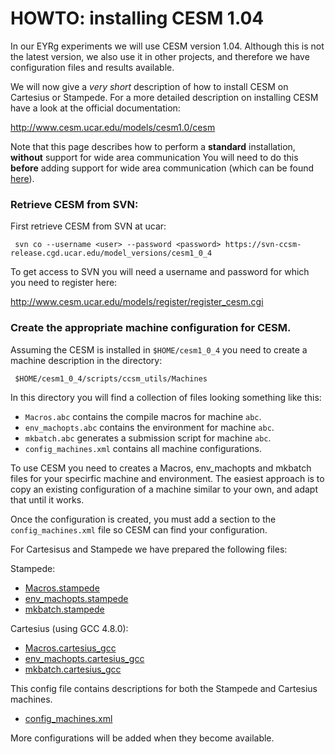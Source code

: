 HOWTO: installing CESM 1.04
============================

In our EYRg experiments we will use CESM version 1.04. Although this is not the latest version, we also use 
it in other projects, and therefore we have configuration files and results available. 

We will now give a _very short_ description of how to install CESM on Cartesius or Stampede. For a more detailed 
description on installing CESM have a look at the official documentation:

<http://www.cesm.ucar.edu/models/cesm1.0/cesm>

Note that this page describes how to perform a __standard__ installation, __without__ support for wide area 
communication You will need to do this __before__ adding support for wide area communication (which can be 
found [here](https://github.com/jmaassen/EYRg-wiki/blob/master/howtos/CESM_eSalsaMPI.md)).

### Retrieve CESM from SVN:

First retrieve CESM from SVN at ucar: 

     svn co --username <user> --password <password> https://svn-ccsm-release.cgd.ucar.edu/model_versions/cesm1_0_4

To get access to SVN you will need a username and password for which you need to register here:

<http://www.cesm.ucar.edu/models/register/register_cesm.cgi>

### Create the appropriate machine configuration for CESM.

Assuming the CESM is installed in `$HOME/cesm1_0_4` you need to create a machine
description in the directory:

     $HOME/cesm1_0_4/scripts/ccsm_utils/Machines

In this directory you will find a collection of files looking something like this:

- `Macros.abc` contains the compile macros for machine `abc`.
- `env_machopts.abc` contains the environment for machine `abc`.
- `mkbatch.abc` generates a submission script for machine `abc`.
- `config_machines.xml` contains all machine configurations. 

To use CESM you need to creates a Macros, env_machopts and mkbatch files for your 
specirfic machine and environment. The easiest approach is to copy an existing 
configuration of a machine similar to your own, and adapt that until it works. 

Once the configuration is created, you must add a section to the `config_machines.xml`
file so CESM can find your configuration.

For Cartesisus and Stampede we have prepared the following files:

Stampede:

- [Macros.stampede](https://github.com/jmaassen/EYRg-wiki/blob/master/configs/Macros.stampede)
- [env_machopts.stampede](https://github.com/jmaassen/EYRg-wiki/blob/master/configs/env_machopts.stampede)
- [mkbatch.stampede](https://github.com/jmaassen/EYRg-wiki/blob/master/configs/mkbatch.stampede)

Cartesius (using GCC 4.8.0): 

- [Macros.cartesius_gcc](https://github.com/jmaassen/EYRg-wiki/blob/master/configs/Macros.cartesius_gcc)
- [env_machopts.cartesius_gcc](https://github.com/jmaassen/EYRg-wiki/blob/master/configs/env_machopts.cartesius_gcc)
- [mkbatch.cartesius_gcc](https://github.com/jmaassen/EYRg-wiki/blob/master/configs/mkbatch.cartesius_gcc)

This config file contains descriptions for both the Stampede and Cartesius machines.

- [config_machines.xml](https://github.com/jmaassen/EYRg-wiki/blob/master/configs/config_machines.xml)

More configurations will be added when they become available. 












